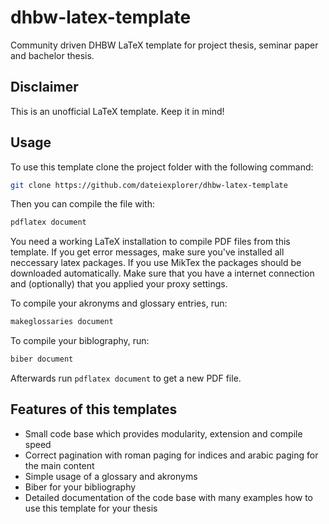 # dhbw-latex-template

Community driven DHBW LaTeX template for project thesis, seminar paper and
bachelor thesis.

## Disclaimer

This is an unofficial LaTeX template. Keep it in mind!

## Usage

To use this template clone the project folder with the following command:

```sh
git clone https://github.com/dateiexplorer/dhbw-latex-template
```

Then you can compile the file with:

```sh
pdflatex document
```

You need a working LaTeX installation to compile PDF files from this template.
If you get error messages, make sure you've installed all neccessary latex
packages.
If you use MikTex the packages should be downloaded automatically. Make sure
that you have a internet connection and (optionally) that you applied your
proxy settings.

To compile your akronyms and glossary entries, run:

```sh
makeglossaries document
```

To compile your biblography, run:

```sh
biber document
```

Afterwards run ```pdflatex document``` to get a new PDF file.

## Features of this templates

* Small code base which provides modularity, extension and compile speed
* Correct pagination with roman paging for indices and arabic paging for
  the main content
* Simple usage of a glossary and akronyms
* Biber for your bibliography
* Detailed documentation of the code base with many examples how to use
  this template for your thesis